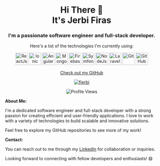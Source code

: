 <h1 align="center">
Hi There 👋 <br> 
It's Jerbi Firas
</h1>

<h3 align="center">
I'm a passionate software engineer and full-stack developer.
</h3>

<p align="center">
Here's a list of the technologies I'm currently using:
</p>

<p align="center">
   <img src="https://www.vectorlogo.zone/logos/reactjs/reactjs-icon.svg" alt="ReactJs" width="40" height="40"/>
   <img src="https://www.vectorlogo.zone/logos/ionicframework/ionicframework-icon.svg" alt="Ionic" width="40" height="40"/>  
   <img src="https://seeklogo.com/images/A/angular-logo-CF8B6B5B10-seeklogo.com.png" alt="Angular" width="40" height="40"/>
   <img src="https://www.vectorlogo.zone/logos/mongodb/mongodb-icon.svg" alt="MongoDB" width="40" height="40"/>
   <img src="https://www.vectorlogo.zone/logos/firebase/firebase-icon.svg" alt="Firebase" width="40" height="40"/>
   <img src="https://seeklogo.com/images/S/symfony-logo-AA34C8FC16-seeklogo.com.png" alt="Symfony" width="40" height="40"/>
   <img src="https://www.logolynx.com/images/logolynx/c5/c509c38cb89bcf556b2051222663f398.png" alt="NodeJs" width="40" height="40"/>
   <img src="https://upload.vectorlogo.zone/logos/laravel/images/fd9bffa7-873e-4946-92bc-815ed69faeec.svg" alt="Laravel" width="40" height="40"/>
   <img src="https://www.vectorlogo.zone/logos/git-scm/git-scm-icon.svg" alt="Git" width="40" height="40"/> 
   <img src="https://www.vectorlogo.zone/logos/github/github-tile.svg" alt="GitHub" width="40" height="40"/> 
</p>

<p align="center">
  <a href="https://github.com/fjerbi">Check out my GitHub</a>
</p>

<p align="center">
  <a href="https://github.com/ryo-ma/github-profile-trophy">
    <img src="https://github-profile-trophy.vercel.app/?username=fjerbi" alt="fjerbi" />
  </a>
</p>

<p align="center">
  <img src="https://komarev.com/ghpvc/?username=fjerbi&label=PROFILE+VIEWS" alt="Profile Views"/>
</p>

**About Me:**

I'm a dedicated software engineer and full-stack developer with a strong passion for creating efficient and user-friendly applications. I love to work with a variety of technologies to build scalable and innovative solutions. 


Feel free to explore my GitHub repositories to see more of my work!

**Contact:**

You can reach out to me through my [LinkedIn](https://www.linkedin.com/in/firas-jerbi-1742b7164/) for collaboration or inquiries.

Looking forward to connecting with fellow developers and enthusiasts! 😄
